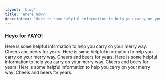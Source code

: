 ```yaml
---
layout: 'blog'
title: 'Where now?'
description: 'Here is some helpful information to help you carry on your merry way. Cheers and beers for years. Here is some helpful information to help you carry on your merry way. Cheers and beers for years.'
---
```


### Heyo for YAYO!

Here is some helpful information to help you carry on your merry way. Cheers and beers for years. Here is some helpful information to help you carry on your merry way. Cheers and beers for years. Here is some helpful information to help you carry on your merry way. Cheers and beers for years. Here is some helpful information to help you carry on your merry way. Cheers and beers for years.


